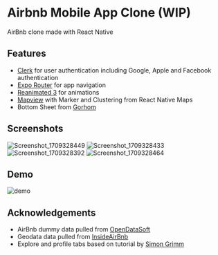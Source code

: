 # Airbnb Mobile App Clone (WIP)
AirBnb clone made with React Native

## Features
* [Clerk](https://clerk.com/) for user authentication including Google, Apple and Facebook authentication
* [Expo Router](https://expo.dev/) for app navigation
* [Reanimated 3](https://docs.swmansion.com/react-native-reanimated/) for animations
* [Mapview](https://docs.expo.dev/versions/latest/sdk/map-view/) with Marker and Clustering from React Native Maps
* Bottom Sheet from [Gorhom](https://github.com/gorhom/react-native-bottom-sheet)

## Screenshots
![Screenshot_1709328449](https://github.com/mabelzhou/airbnb-clone/assets/135676782/09c0602a-2118-41a1-8a84-d4d7b3d4f3b3)
![Screenshot_1709328433](https://github.com/mabelzhou/airbnb-clone/assets/135676782/3622c509-cdbb-4160-9285-6def12e4c6f7)
![Screenshot_1709328392](https://github.com/mabelzhou/airbnb-clone/assets/135676782/73eccbde-d9f6-4f76-9521-86b1a2ed687d)
![Screenshot_1709328464](https://github.com/mabelzhou/airbnb-clone/assets/135676782/6d647f3f-2a05-403f-8a85-82da18ee543e)

## Demo
![demo](https://github.com/mabelzhou/airbnb-clone/assets/135676782/9565ab32-f776-4b5c-83c0-a2eb5287e022)


## Acknowledgements
* AirBnb dummy data pulled from [OpenDataSoft](https://public.opendatasoft.com/explore/dataset/airbnb-listings/table/?disjunctive.host_verifications&disjunctive.amenities&disjunctive.features)
* Geodata data pulled from [InsideAirBnb](http://insideairbnb.com/get-the-data/)
* Explore and profile tabs based on tutorial by [Simon Grimm](https://github.com/saimon24)
